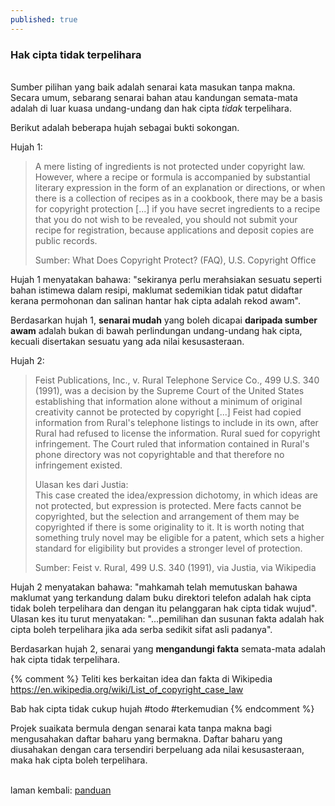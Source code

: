 ```yaml
---
published: true
---
```


### Hak cipta tidak terpelihara

&nbsp;  
Sumber pilihan yang baik adalah senarai kata masukan tanpa
makna. Secara umum, sebarang senarai bahan atau kandungan
semata-mata adalah di luar kuasa undang-undang dan hak cipta
*tidak* terpelihara.

Berikut adalah beberapa hujah sebagai bukti sokongan.

Hujah 1:

> A mere listing of ingredients is not protected under
> copyright law. However, where a recipe or formula is
> accompanied by substantial literary expression in the form
> of an explanation or directions, or when there is a
> collection of recipes as in a cookbook, there may be a
> basis for copyright protection [...] if you have secret
> ingredients to a recipe that you do not wish to be
> revealed, you should not submit your recipe for
> registration, because applications and deposit copies are
> public records.
>
> Sumber: What Does Copyright Protect? (FAQ),
> U.S. Copyright Office

Hujah 1 menyatakan bahawa: "sekiranya perlu merahsiakan
sesuatu seperti bahan istimewa dalam resipi, maklumat
sedemikian tidak patut didaftar kerana permohonan dan
salinan hantar hak cipta adalah rekod awam".

Berdasarkan hujah 1, **senarai mudah** yang boleh dicapai
**daripada sumber awam** adalah bukan di bawah perlindungan
undang-undang hak cipta, kecuali disertakan sesuatu yang ada
nilai kesusasteraan.

Hujah 2:

> Feist Publications, Inc., v. Rural Telephone Service Co.,
> 499 U.S. 340 (1991), was a decision by the Supreme Court
> of the United States establishing that information alone
> without a minimum of original creativity cannot be
> protected by copyright [...] Feist had copied information
> from Rural's telephone listings to include in its own,
> after Rural had refused to license the information. Rural
> sued for copyright infringement. The Court ruled that
> information contained in Rural's phone directory was not
> copyrightable and that therefore no infringement existed.
>
> Ulasan kes dari Justia:  
> This case created the idea/expression dichotomy, in which
> ideas are not protected, but expression is protected. Mere
> facts cannot be copyrighted, but the selection and
> arrangement of them may be copyrighted if there is some
> originality to it. It is worth noting that something truly
> novel may be eligible for a patent, which sets a higher
> standard for eligibility but provides a stronger level of
> protection.
>
> Sumber: Feist v. Rural, 499 U.S. 340 (1991), via Justia,
> via Wikipedia

Hujah 2 menyatakan bahawa: "mahkamah telah memutuskan bahawa
maklumat yang terkandung dalam buku direktori telefon adalah
hak cipta tidak boleh terpelihara dan dengan itu pelanggaran
hak cipta tidak wujud". Ulasan kes itu turut menyatakan:
"...pemilihan dan susunan fakta adalah hak cipta boleh
terpelihara jika ada serba sedikit sifat asli padanya".

Berdasarkan hujah 2, senarai yang **mengandungi fakta**
semata-mata adalah hak cipta tidak terpelihara.

{% comment %}
Teliti kes berkaitan idea dan fakta di Wikipedia
<https://en.wikipedia.org/wiki/List_of_copyright_case_law>

Bab hak cipta tidak cukup hujah #todo #terkemudian
{% endcomment %}

Projek suaikata bermula dengan senarai kata tanpa makna
bagi mengusahakan daftar baharu yang bermakna. Daftar baharu
yang diusahakan dengan cara tersendiri berpeluang ada
nilai kesusasteraan, maka hak cipta boleh terpelihara.

&nbsp;  
laman kembali: [panduan][0]

  [0]: ../index.md
